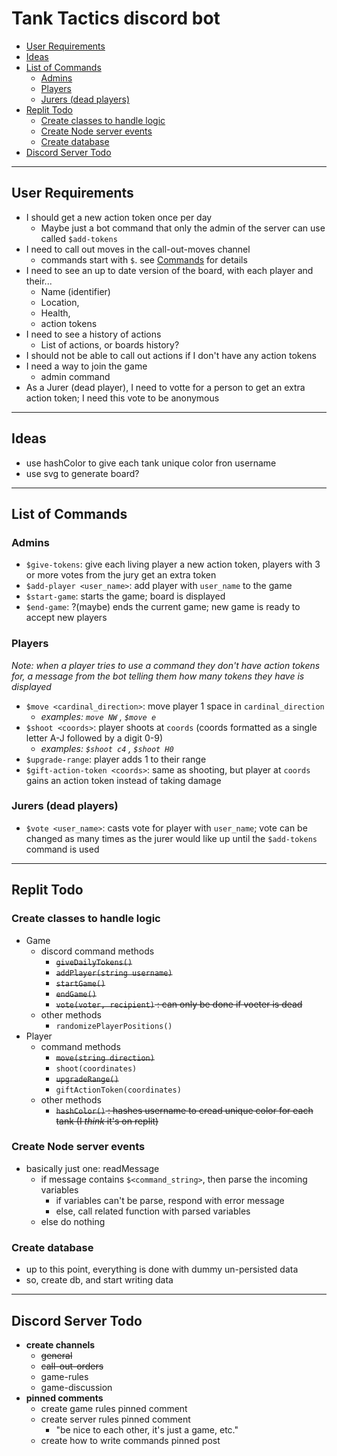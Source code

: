 # Tank Tactics discord bot <!-- omit in toc -->
- [User Requirements](#user-requirements)
- [Ideas](#ideas)
- [List of Commands](#list-of-commands)
  - [Admins](#admins)
  - [Players](#players)
  - [Jurers (dead players)](#jurers-dead-players)
- [Replit Todo](#replit-todo)
  - [Create classes to handle logic](#create-classes-to-handle-logic)
  - [Create Node server events](#create-node-server-events)
  - [Create database](#create-database)
- [Discord Server Todo](#discord-server-todo)

---

## User Requirements
- I should get a new action token once per day
  - Maybe just a bot command that only the admin of the server can use called `$add-tokens`
- I need to call out moves in the call-out-moves channel
  - commands start with `$`. see [Commands](#commands) for details
- I need to see an up to date version of the board, with each player and their...
  - Name (identifier)
  - Location,
  - Health,
  - action tokens
- I need to see a history of actions
  - List of actions, or boards history?
- I should not be able to call out actions if I don't have any action tokens
- I need a way to join the game
  - admin command
- As a Jurer (dead player), I need to votte for a person to get an extra action token; I need this vote to be anonymous

---

## Ideas
- use hashColor to give each tank unique color fron username
- use svg to generate board?

---

## List of Commands
### Admins
- `$give-tokens`: give each living player a new action token, players with 3 or more votes from the jury get an extra token
- `$add-player <user_name>`: add player with `user_name` to the game
- `$start-game`: starts the game; board is displayed
- `$end-game`: ?(maybe) ends the current game; new game is ready to accept new players
### Players
*Note: when a player tries to use a command they don't have action tokens for, a message from the bot telling them how many tokens they have is displayed*
- `$move <cardinal_direction>`: move player 1 space in `cardinal_direction`
  - *examples: `move NW` , `$move e`*
- `$shoot <coords>`: player shoots at `coords` (coords formatted as a single letter A-J followed by a digit 0-9)
  - *examples: `$shoot c4` , `$shoot H0`*
- `$upgrade-range`: player adds 1 to their range
- `$gift-action-token <coords>`: same as shooting, but player at `coords` gains an action token instead of taking damage
### Jurers (dead players)
- `$vote <user_name>`: casts vote for player with `user_name`; vote can be changed as many times as the jurer would like up until the `$add-tokens` command is used

---

## Replit Todo
### Create classes to handle logic
- Game
  - discord command methods
    - ~~`giveDailyTokens()`~~
    - ~~`addPlayer(string username)`~~
    - ~~`startGame()`~~
    - ~~`endGame()`~~
    - ~~`vote(voter, recipient)` : can only be done if voeter is dead~~
  - other methods
    - `randomizePlayerPositions()`
- Player
  - command methods
    - ~~`move(string direction)`~~
    - `shoot(coordinates)`
    - ~~`upgradeRange()`~~
    - `giftActionToken(coordinates)`
  - other methods
    - ~~`hashColor()` : hashes username to cread unique color for each tank (I *think* it's on replit)~~
### Create Node server events
- basically just one: readMessage
  - if message contains `$<command_string>`, then parse the incoming variables
    - if variables can't be parse, respond with error message
    - else, call related function with parsed variables
  - else do nothing
### Create database
- up to this point, everything is done with dummy un-persisted data
- so, create db, and start writing data

---

## Discord Server Todo
- **create channels**
  - ~~general~~
  - ~~call-out-orders~~
  - game-rules
  - game-discussion
- **pinned comments**
  - create game rules pinned comment
  - create server rules pinned comment
    - "be nice to each other, it's just a game, etc."
  - create how to write commands pinned post



<!-- Board 10x10

  0 1 2 3 4 5 6 7 8 9
a . . . . . . . . . .
b . . . . . . . . . .
c . . . r . . . . . .
d . . . . . . j . . .
e . . . . . . . . . .
f . . . . . . t . . .
g . . . . . . . . . .
h . . . . . a . . . .
i . . . . . . . . . .
j . . . . . . . . . .

-->